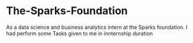 # The-Sparks-Foundation

As a data science and business analytics intern at the Sparks foundation.
I had perform some Tasks given to me in innternship duration 
